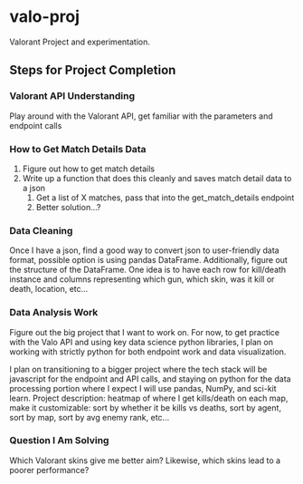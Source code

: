 # valo-proj
Valorant Project and experimentation.

## Steps for Project Completion

### Valorant API Understanding
Play around with the Valorant API, get familiar with the parameters and endpoint calls

### How to Get Match Details Data
1. Figure out how to get match details
2. Write up a function that does this cleanly and saves match detail data to a json
   1. Get a list of X matches, pass that into the get_match_details endpoint 
   2. Better solution...?

### Data Cleaning
Once I have a json, find a good way to convert json to user-friendly data format, possible option is using pandas 
DataFrame. Additionally, figure out the structure of the DataFrame. One idea is to have each row for kill/death instance
and columns representing which gun, which skin, was it kill or death, location, etc...

### Data Analysis Work
Figure out the big project that I want to work on. For now, to get practice with the Valo API and using key data science
python libraries, I plan on working with strictly python for both endpoint work and data visualization.

I plan on transitioning to a bigger project where the tech stack will be javascript for the endpoint and API calls, 
and staying on python for the data processing portion where I expect I will use pandas, NumPy, and sci-kit learn. 
Project description: heatmap of where I get kills/death on each map, make it customizable: sort by whether it be kills 
vs deaths, sort by agent, sort by map, sort by avg enemy rank, etc...

### Question I Am Solving
Which Valorant skins give me better aim? Likewise, which skins lead to a poorer performance?